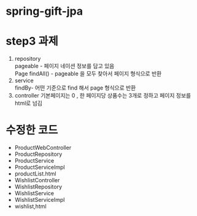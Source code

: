# spring-gift-jpa


# step3 과제
1.  repository <br>
pageable - 페이지 네이션 정보를 담고 있음<br>
Page<Product> findAll() - pageable 을 모두 찾아서 페이지 형식으로 반환
2.  service  <br>
findBy- 어떤 기준으로 find 해서 page 형식으로 반환
3. controller
기본페이지는 0 , 한 페이지당 상품수는 3개로 정하고
페이지 정보를 html로 넘김


# 수정한 코드
- ProductWebController 
- ProductRepository
- ProductService
- ProductServiceImpl
- productList.html
- WishlistController
- WishlistRepository
- WishlistService
- WishlistServiceImpl
- wishlist,html

